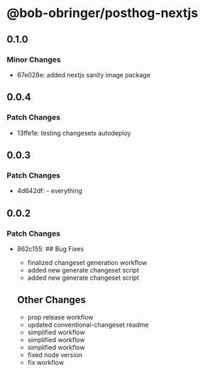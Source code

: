 # @bob-obringer/posthog-nextjs

## 0.1.0

### Minor Changes

- 67e028e: added nextjs sanity image package

## 0.0.4

### Patch Changes

- 13ffe1e: testing changesets autodeploy

## 0.0.3

### Patch Changes

- 4d642df: - everything

## 0.0.2

### Patch Changes

- 862c155: ## Bug Fixes

  - finalized changeset generation workflow
  - added new generate changeset script
  - added new generate changeset script

  ## Other Changes

  - prop release workflow
  - updated conventional-changeset readme
  - simplified workflow
  - simplified workflow
  - simplified workflow
  - fixed node version
  - fix workflow
